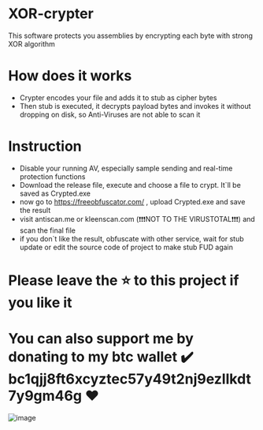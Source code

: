 # XOR-crypter
This software protects you assemblies by encrypting each byte with strong XOR algorithm
# How does it works
- Crypter encodes your file and adds it to stub as cipher bytes
- Then stub is executed, it decrypts payload bytes and invokes it without dropping on disk, so Anti-Viruses are not able to scan it
# Instruction
- Disable your running AV, especially sample sending and real-time protection functions
- Download the release file, execute and choose a file to crypt. It`ll be saved as Crypted.exe
- now go to https://freeobfuscator.com/ , upload Crypted.exe and save the result
- visit antiscan.me or kleenscan.com (❗❗❗NOT TO THE VIRUSTOTAL❗❗❗) and scan the final file
- if you don`t like the result, obfuscate with other service, wait for stub update or edit the source code of project to make stub FUD again

# Please leave the ⭐ to this project if you like it
# You can also support me by donating to my btc wallet ✔️ bc1qjj8ft6xcyztec57y49t2nj9ezllkdt7y9gm46g ❤️
![image](https://user-images.githubusercontent.com/113328311/190917862-fbe59cfd-0260-4e46-96ca-faa6a8e08dcb.png)
